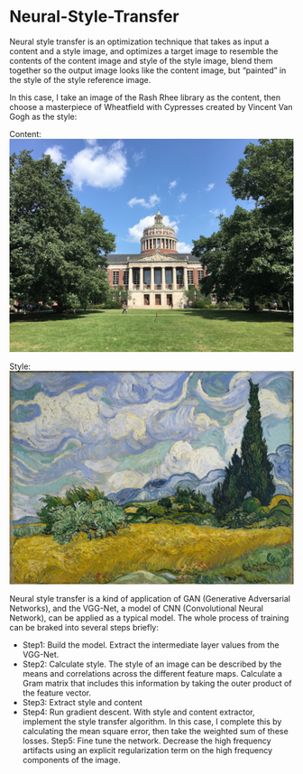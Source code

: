 # Neural-Style-Transfer

Neural style transfer is an optimization technique that takes as input a content and a style image, and optimizes a target image to resemble the contents of the content image and style of the style image, blend them together so the output image looks like the content image, but “painted” in the style of the style reference image.

In this case, I take an image of the Rash Rhee library as the content, then choose a masterpiece of Wheatfield with Cypresses created by Vincent Van Gogh as the style:

Content:
![content](https://github.com/stemgene/Neural-Style-Transfer/blob/master/image/content_mid.jpeg)

Style:
![Style](https://github.com/stemgene/Neural-Style-Transfer/blob/master/image/style_mid.jpeg)

Neural style transfer is a kind of application of GAN (Generative Adversarial Networks), and the VGG-Net, a model of CNN (Convolutional Neural Network), can be applied as a typical model. The whole process of training can be braked into several steps briefly:
- Step1: Build the model. Extract the intermediate layer values from the VGG-Net. 
- Step2: Calculate style. The style of an image can be described by the means and correlations across the different feature maps. Calculate a Gram matrix that includes this information by taking the outer product of the feature vector. 
- Step3: Extract style and content
- Step4: Run gradient descent. With style and content extractor, implement the style transfer algorithm. In this case, I complete this by calculating the mean square error, then take the weighted sum of these losses.
Step5: Fine tune the network. Decrease the high frequency artifacts using an explicit regularization term on the high frequency components of the image.
